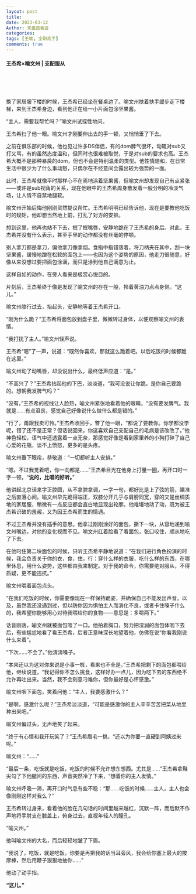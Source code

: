 ```yaml
---
layout: post
title: 
date: 2023-03-12
Author: 来盘茴香豆
categories: 
tags: [王喻, 全职高手]
comments: true
--- 
```


#### 王杰希×喻文州 | 支配服从


<br/><br/><br/>


换了家居服下楼的时候，王杰希已经坐在餐桌边了。喻文州扶着扶手缓步走下楼梯，来到王杰希身边，看到他正在给一小片面包涂坚果酱。

“主人，需要我帮忙吗？”喻文州试探性地问。

王杰希扫了他一眼。喻文州才刚要伸出去的手一顿，又悄悄垂了下去。

之前在俱乐部的时候，他也见过许多DS伴侣，有的dom脾气很坏，动辄对sub又打又骂，有的虽然态度温和，但同时也很难被取悦，于是对sub的要求也高。王杰希大概不是那种暴戾的dom，但也不会是特别温柔的类型。他性情随和，在日常生活中很少为了什么事动怒，只偶尔在不经意间会露出较为强势的一面。

此时，王杰希就像平时那样心不在焉地涂着坚果酱，但喻文州却发现自己有点紧张——或许是sub视角的关系，现在他眼中的王杰希周身散发着一股分明的冷淡气场，让人情不自禁地腿软。

喻文州开始后悔他刚刚贸然提议帮忙。王杰希明明已经告诉他，现在是要教他吃饭时的规矩，他却想当然地上前，打乱了对方的安排。

想到这里，他再也站不下去，抿了抿嘴唇，安静地跪在了王杰希的身后。对此，王杰希并没有什么表示，甚至手里的动作都没有丝毫的停顿。

别人拿刀都是拿刀，偏他拿刀像拿烟。食指中指错落着，将刀柄夹在其中，刮一块坚果酱，缓慢地蹭在松软的面包上——也因为这个姿势的原因，他走刀很随意，好像从来没想过要把面包涂满，而只是涂到他自己满意为止。

这样自如的动作，在旁人看来是极赏心悦目的。

片刻后，王杰希终于像是发现了喻文州的存在一般，拎着黄油刀点点身侧。“这儿。”

喻文州膝行过去，抬起头，安静地等着王杰希开口。

“刚为什么跪？”王杰希将面包放到盘子里，微微转过身体，以便观察喻文州的表情。

“我打扰了主人。”喻文州轻声说。

王杰希“嗯”了一声，说道：“既然你喜欢，那就这么跪着吧。以后吃饭的时候都跪在这里。”

喻文州动了动嘴唇，却没说出什么，最终低声应道：“是。”

“不高兴了？”王杰希拈起他的下巴，淡淡道，“我可没说让你跪。是你自己要跪的。想朝我发脾气吗？”

“没有，”王杰希的视线让人脸热，喻文州紧张地看着他的眼睛，“没有要发脾气。我就是……有点沮丧，感觉自己好像说什么做什么都是错的。”

“行了，甭跟我卖可怜。”王杰希收回手，瞥了他一眼，“都说了要教你。你学都没学呢，错了还不是正常？但话说回来，你这喜欢自己支配自己的毛病是该改改了。”他神色轻松，语气中还透露着一点无奈，那感觉好像是看到家里养的小狗打碎了自己心爱的花瓶，谈不上愤怒，更多的是头疼。

喻文州垂下眼帘，恭敬道：“一切都听主人安排。”

“嗯。不过我觉着吧，你一向都是……”王杰希目光在他身上打量一圈，再开口时一字一顿，“**说的，比唱的好听。**”

他讲起北京话来字正腔圆，从不拿腔拿调，一字一句，都好比是上了弦的箭，瞄准之后直落心间。喻文州早先跪得端正，双膝分开几乎与肩膀同宽，穿的又是丝绸质地的家居服，稍微有一点反应都会直白地显现出轮廓。他难堪地动了动，既为被王杰希识破的羞赧，又为因王杰希而生的情遇。

不过王杰希并没有插手的意思。他拿过刚刚涂好的面包，撕下一块，从容地递到喻文州嘴边，对他的变化视而不见。喻文州红着脸看了看面包，张口咬住，顺从地吃了下去。

在他叼住第二块面包的时候，只听王杰希平静地说道：“在我们进行角色扮演的时候，我会负责关于你的衣，食，住，行：穿什么样的衣服，吃什么样的东西，在哪里休息，用什么姿势，这些都由我来制定。对于我的命令，你需要绝对服从，不得质疑，更不能违抗。”

喻文州嚼着面包点头。

“在我们吃饭的时候，你需要像现在一样保持跪姿，并确保自己不能发出声音。以及，虽然我还没遇到过，但以防你因为惧怕主人而消化不良，或者卡住嗓子什么的，我希望你能够用心对待我喂给你的食物——意思是：多嚼两下。”

话音刚落，喻文州就被面包噎了一口。他拍着胸口，努力把湿润的面包体咽下去后，有些尴尬地看了看王杰希，后者正意味深长地望着他，仿佛在说“你看我刚说什么来着”。

“下次……不会了。”他清清嗓子。

“本来还以为这对你来说是小事一桩，看来也不全是。”王杰希把剩下的面包都喂给他，继续说道，“我记得你不怎么挑食，这样好办一点儿，因为吃下去的东西绝不允许再吐出来。当然，我不会刻意刁难你，但你最好是心怀感激。”

喻文州咽下面包，笑着问他：“主人，我要感激什么？”

“是啊，感激什么呢？”王杰希淡淡道，“可能是感激你的主人辛辛苦苦把菜从地里种出来吧。”

喻文州偏过头，无声地笑了起来。

“终于有心情和我开玩笑了？”王杰希眉毛一挑，“还以为你要一直硬到阿姨过来呢。”

喻文州：“……”

“最后一条，吃饭就是吃饭，吃饭的时候不允许想东想西。尤其是……”王杰希拿鞋尖勾了下他腿间的东西，声音突然冷了下来，“想着你的主人发情。”

喻文州呼吸一滞，再开口时气息有些不稳：“那……吃饭的时候……主人，主人也会像刚刚这样对我么？”

王杰希转过身来，看着他的脸在几句话的时间里越来越红，沉默一阵，而后默不作声地将手肘支在膝盖上，俯身过去，直视年轻人的瞳孔。

“喻文州。”

他叫喻文州的大名，而后轻轻地皱了下眉。

“我说了，吃饭，就是吃饭。你要是再把我的话当耳旁风，我会给你塞上最大的按摩棒，然后用鞭子狠狠地抽你……”

他动了动手指。

**“这儿。”**

<br/><br/><br/>
